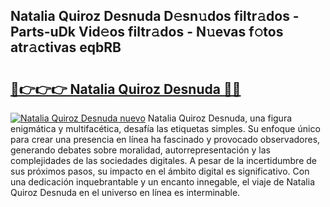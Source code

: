 ## Natalia Quiroz Desnuda D𝚎sn𝚞dos filtr𝚊dos - Parts-uDk Vid𝚎os filtr𝚊dos - N𝚞evas f𝚘tos atr𝚊ctivas eqbRB

# <h2><a href="http://mbagry3.tromn.icu/?c=Natalia+Quiroz+Desnuda">🔗👉👉👉 Natalia Quiroz Desnuda 🔗🔗</a></h2>

[![Natalia Quiroz Desnuda nuevo](https://i.imgur.com/pEAQMta.gif)](http://mbagry3.tromn.icu/?c=Natalia+Quiroz+Desnuda)
Natalia Quiroz Desnuda, una figura enigmática y multifacética, desafía las etiquetas simples. Su enfoque único para crear una presencia en línea ha fascinado y provocado observadores, generando debates sobre moralidad, autorrepresentación y las complejidades de las sociedades digitales. A pesar de la incertidumbre de sus próximos pasos, su impacto en el ámbito digital es significativo. Con una dedicación inquebrantable y un encanto innegable, el viaje de Natalia Quiroz Desnuda en el universo en línea es interminable.
